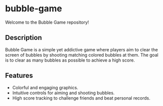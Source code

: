 # bubble-game
Welcome to the Bubble Game repository!

## Description
Bubble Game is a simple yet addictive game where players aim to clear the screen of bubbles by shooting matching colored bubbles at them. The goal is to clear as many bubbles as possible to achieve a high score.

## Features
- Colorful and engaging graphics.
- Intuitive controls for aiming and shooting bubbles.
- High score tracking to challenge friends and beat personal records.

  
